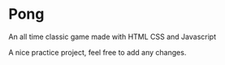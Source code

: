 # Pong
An all time classic game made with HTML CSS and Javascript

A nice practice project, feel free to add any changes.
